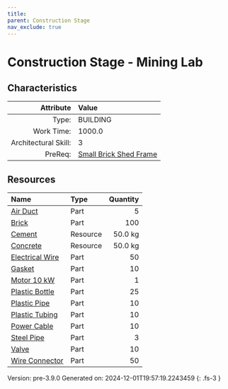 ```yaml
---
title: 
parent: Construction Stage
nav_exclude: true
---
```

# Construction Stage - Mining Lab


## Characteristics

| Attribute      | Value |
|--------:|:------|
|Type:|BUILDING|
|Work Time:|1000.0|
|Architectural Skill:|3|
|PreReq:|[Small Brick Shed Frame](../construction/small-brick-shed-frame.html)|

## Resources

| Name | Type | Quantity |
|:-----|:-----|-----:|
|[Air Duct](../part/air-duct.html)|Part|5|
|[Brick](../part/brick.html)|Part|100|
|[Cement](../resource/cement.html)|Resource|50.0 kg|
|[Concrete](../resource/concrete.html)|Resource|50.0 kg|
|[Electrical Wire](../part/electrical-wire.html)|Part|50|
|[Gasket](../part/gasket.html)|Part|10|
|[Motor 10 kW](../part/motor-10-kw.html)|Part|1|
|[Plastic Bottle](../part/plastic-bottle.html)|Part|25|
|[Plastic Pipe](../part/plastic-pipe.html)|Part|10|
|[Plastic Tubing](../part/plastic-tubing.html)|Part|10|
|[Power Cable](../part/power-cable.html)|Part|10|
|[Steel Pipe](../part/steel-pipe.html)|Part|3|
|[Valve](../part/valve.html)|Part|10|
|[Wire Connector](../part/wire-connector.html)|Part|50|



Version: pre-3.9.0 Generated on: 2024-12-01T19:57:19.2243459
{: .fs-3 }